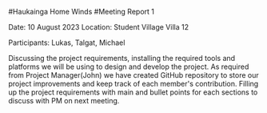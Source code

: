 #Haukainga Home Winds
#Meeting Report 1

Date: 10 August 2023
Location: Student Village Villa 12

Participants: Lukas, Talgat, Michael

Discussing the project requirements, installing the required tools and platforms we will be using to design and develop the project. As required from Project Manager(John) we have created GitHub repository to store our project improvements and keep track of each member's contribution. Filling up the project requirements with main and bullet points for each sections to discuss with PM on next meeting.